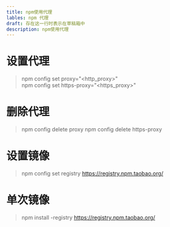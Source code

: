 ```yaml
---
title: npm使用代理
lables: npm 代理
draft: 存在这一行时表示在草稿箱中
description: npm使用代理
---
```


# 设置代理

> npm config set proxy="<http_proxy>"  
> npm config set https-proxy="<https_proxy>"

# 删除代理

> npm config delete proxy npm config delete https-proxy

# 设置镜像

> npm config set registry https://registry.npm.taobao.org/

# 单次镜像

> npm install -registry https://registry.npm.taobao.org/
